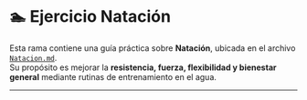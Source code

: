 # 🏊 Ejercicio Natación

Esta rama contiene una guía práctica sobre **Natación**, ubicada en el archivo [`Natacion.md`](./ejercicios/Natacion.md).  
Su propósito es mejorar la **resistencia, fuerza, flexibilidad y bienestar general** mediante rutinas de entrenamiento en el agua.

---